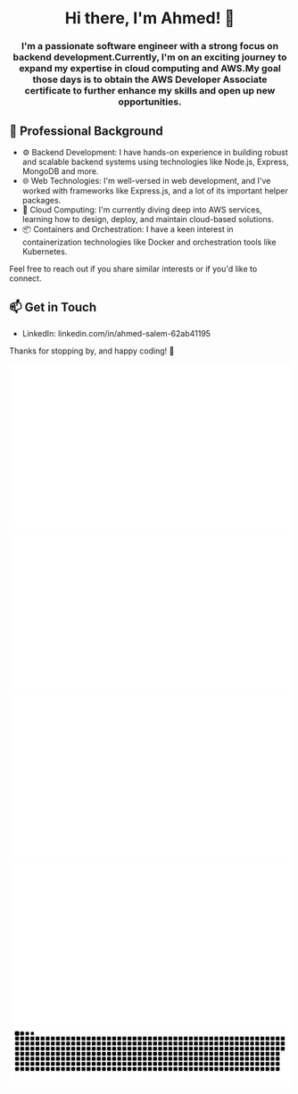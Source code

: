 <h1 align="center">Hi there, I'm Ahmed! 👋</h1>
<h3 align="center">I'm a passionate software engineer with a strong focus on backend development.Currently, I'm on an exciting journey to expand my expertise in cloud computing and AWS.My goal those days is to obtain the AWS Developer Associate certificate to further enhance my skills and open up new opportunities.</h3>

## 💼 Professional Background

- ⚙ Backend Development: I have hands-on experience in building robust and scalable backend systems using technologies like Node.js, Express, MongoDB and more.
- 🌐 Web Technologies: I'm well-versed in web development, and I've worked with frameworks like Express.js, and a lot of its important helper packages.
- 🚀 Cloud Computing: I'm currently diving deep into AWS services, learning how to design, deploy, and maintain cloud-based solutions.
- 📦 Containers and Orchestration: I have a keen interest in containerization technologies like Docker and orchestration tools like Kubernetes.


<!--START_SECTION:waka-->
<!--END_SECTION:waka-->

Feel free to reach out if you share similar interests or if you'd like to connect.

## 📫 Get in Touch

- LinkedIn: linkedin.com/in/ahmed-salem-62ab41195

Thanks for stopping by, and happy coding! 🚀


<div align="center">

<!--
https://github.community/t/support-theme-context-for-images-in-light-vs-dark-mode/147981/84
-->
<a href="https://github.com/ASalem404/ASalem404#gh-dark-mode-only">
<img src="https://github.com/ASalem404/ASalem404/blob/main/generated/overview.svg#gh-dark-mode-only" />
<img src="https://github.com/ASalem404/ASalem404/blob/main/generated/languages.svg#gh-dark-mode-only" />
</a>
<a href="https://github.com/ASalem404/ASalem404#gh-light-mode-only">
<img src="https://github.com/ASalem404/ASalem404/blob/main/generated/overview.svg#gh-dark-mode-only#gh-light-mode-only" />
<img src="https://github.com/ASalem404/ASalem404/blob/main/generated/languages.svg#gh-dark-mode-only#gh-light-mode-only" />
</a>

</div>

<picture>
  <source media="(prefers-color-scheme: dark)" srcset="https://raw.githubusercontent.com/ASalem404/ASalem404/commit-animation/github-contribution-grid-snake-dark.svg">
  <source media="(prefers-color-scheme: light)" srcset="https://raw.githubusercontent.com/ASalem404/ASalem404/commit-animation/github-contribution-grid-snake.svg">
  <img alt="github contribution grid snake animation" src="https://raw.githubusercontent.com/ASalem404/ASalem404/commit-animation/github-contribution-grid-snake.svg">
</picture>
